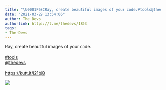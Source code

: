 ```yaml
---
title: "\U0001F5BCRay, create beautiful images of your code.#tools@thedevshttps://kutt.it/i21bjQ"
date: "2021-03-29 13:54:06"
author: The Devs
authorlink: https://t.me/thedevs/1893
tags:
- The-Devs
---
```

<p>Ray, create beautiful images of your code.<br><br><a href="https://t.me/thedevs/1893?q=%23tools">#tools</a><br><a href="https://t.me/thedevs" target="_blank">@thedevs</a><br><br><a href="https://kutt.it/i21bjQ" target="_blank" rel="noopener">https://kutt.it/i21bjQ</a></p><img src="https://cdn4.telesco.pe/file/Dfqigrk2nyLiezQxqOk7WaxsGhVafLt6swgjbho9GcbaPcKkcoLK-pKqBi5e560JQJsXFgAkCq6KkpGjZawWdvaMcQ72_6v7Is2F1SW4u7FfkARffvmfM5j1_Ezv5qBsxa3U0KVXjQq3_Zi5vtDEJwyc3Nda1DYz9foypUM1_txdYgzuZJZGDXiyJ6aPzzMC49wGQqL7pHFjbbcR8_GSQ5kPQVMvyrt6f3UrFMoO1GCfGcdCLLJNUIe4Y8cTSrwSdw-4EVBHBUMI9b7iOZemKZ6-GbsMoAmM4f8TWk7hI40aNVL-BWJ_a52ocqTWkaDMb3YuvGOhoeIGYjWVlq6T6A.jpg" referrerpolicy="no-referrer">